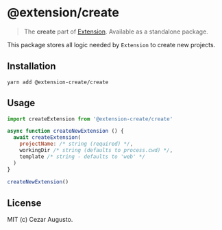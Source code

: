 # @extension/create

> The **create** part of [Extension](https://github.com/cezaraugusto/extension). Available as a standalone package.

This package stores all logic needed by `Extension` to create new projects.

## Installation

```
yarn add @extension-create/create
```

## Usage

```js
import createExtension from '@extension-create/create'

async function createNewExtension () {
  await createExtension(
    projectName: /* string (required) */,
    workingDir /* string (defaults to process.cwd) */,
    template /* string - defaults to 'web' */
  )
}

createNewExtension()
```

## License

MIT (c) Cezar Augusto.
